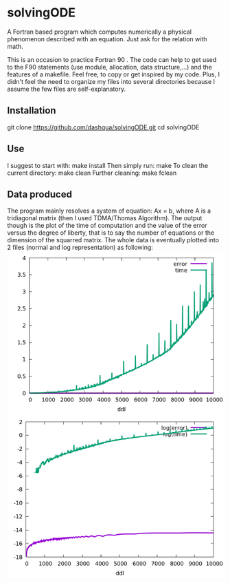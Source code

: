 # solvingODE
A Fortran based program which computes numerically a physical phenomenon described with an equation.
Just ask for the relation with math.

This is an occasion to practice Fortran 90 . The code can help to get used to the F90 statements (use module, allocation, data structure,...) and the features of a makefile. Feel free, to copy or get inspired by my code.
Plus, I didn't feel the need to organize my files into several directories because I assume the few files are self-explanatory.

Installation
-
  git clone https://github.com/dashqua/solvingODE.git
  cd solvingODE

Use
-
I suggest to start with:
  make install
Then simply run:
  make
To clean the current directory:
  make clean
Further cleaning:
  make fclean

Data produced
-
The program mainly resolves a system of equation: Ax = b, where A is a tridiagonal matrix (then I used TDMA/Thomas Algorithm).
The output though is the plot of the time of computation and the value of the error versus the degree of liberty, that is to say the number of equations or the dimension of the squarred matrix. The whole data is eventually plotted into 2 files (normal and log representation) as following:
![GitHub Logo](/vizualize.png)
![GitHub Logo](/logvizualize.png)
